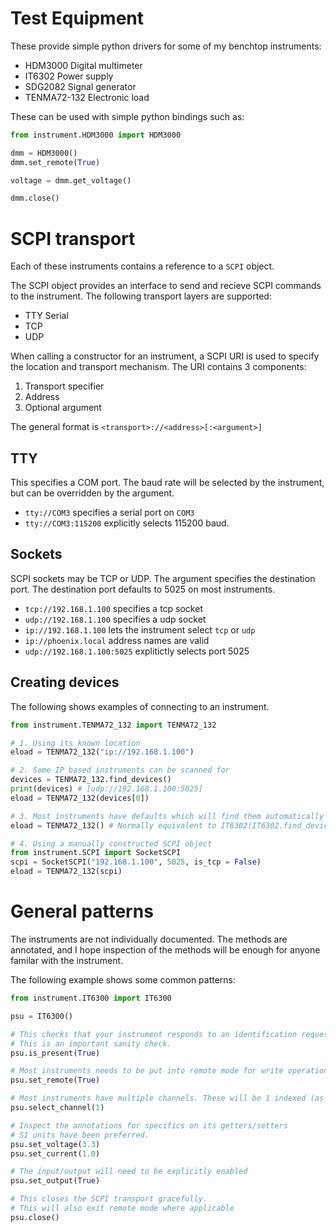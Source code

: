 # Test Equipment

These provide simple python drivers for some of my benchtop instruments:
 * HDM3000 Digital multimeter
 * IT6302 Power supply
 * SDG2082 Signal generator
 * TENMA72-132 Electronic load

These can be used with simple python bindings such as:

```python
from instrument.HDM3000 import HDM3000

dmm = HDM3000()
dmm.set_remote(True)

voltage = dmm.get_voltage()

dmm.close()
```

# SCPI transport

Each of these instruments contains a reference to a `SCPI` object.

The SCPI object provides an interface to send and recieve SCPI commands to the instrument. The following transport layers are supported:
 * TTY Serial
 * TCP
 * UDP

When calling a constructor for an instrument, a SCPI URI is used to specify the location and transport mechanism. The URI contains 3 components:
1. Transport specifier
2. Address
3. Optional argument

The general format is `<transport>://<address>[:<argument>]`

## TTY
This specifies a COM port. The baud rate will be selected by the instrument, but can be overridden by the argument.

 * `tty://COM3` specifies a serial port on `COM3`
 * `tty://COM3:115200` explicitly selects 115200 baud.

## Sockets

SCPI sockets may be TCP or UDP. The argument specifies the destination port. The destination port defaults to 5025 on most instruments.

* `tcp://192.168.1.100` specifies a tcp socket
* `udp://192.168.1.100` specifies a udp socket
* `ip://192.168.1.100` lets the instrument select `tcp` or `udp`
* `ip://phoenix.local` address names are valid
* `udp://192.168.1.100:5025` explitictly selects port 5025

## Creating devices

The following shows examples of connecting to an instrument.

```python
from instrument.TENMA72_132 import TENMA72_132

# 1. Using its known location
eload = TENMA72_132("ip://192.168.1.100")

# 2. Some IP based instruments can be scanned for
devices = TENMA72_132.find_devices()
print(devices) # [udp://192.168.1.100:5025]
eload = TENMA72_132(devices[0])

# 3. Most instruments have defaults which will find them automatically
eload = TENMA72_132() # Normally equivalent to IT6302(IT6302.find_devices(1)[0])

# 4. Using a manually constructed SCPI object
from instrument.SCPI import SocketSCPI
scpi = SocketSCPI("192.168.1.100", 5025, is_tcp = False)
eload = TENMA72_132(scpi)
```

# General patterns

The instruments are not individually documented. The methods are annotated, and I hope inspection of the methods will be enough for anyone familar with the instrument.

The following example shows some common patterns:

```python
from instrument.IT6300 import IT6300

psu = IT6300()

# This checks that your instrument responds to an identification request.
# This is an important sanity check.
psu.is_present(True)

# Most instruments needs to be put into remote mode for write operations to succeed
psu.set_remote(True)

# Most instruments have multiple channels. These will be 1 indexed (as per the front panel)
psu.select_channel(1)

# Inspect the annotations for specifics on its getters/setters
# SI units have been preferred.
psu.set_voltage(3.3)
psu.set_current(1.0)

# The input/output will need to be explicitly enabled
psu.set_output(True)

# This closes the SCPI transport gracefully.
# This will also exit remote mode where applicable
psu.close()
```

